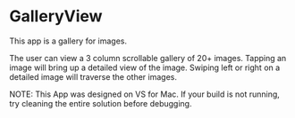 # GalleryView
This app is a gallery for images.

The user can view a 3 column scrollable gallery of 20+ images.
Tapping an image will bring up a detailed view of the image.
Swiping left or right on a detailed image will traverse the other images.

NOTE: This App was designed on VS for Mac. If your build is not running, 
try cleaning the entire solution before debugging.
